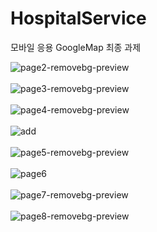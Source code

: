 # HospitalService
모바일 응용 GoogleMap 최종 과제

![page2-removebg-preview](https://user-images.githubusercontent.com/97500298/211135664-cff8005f-5cdc-4fa5-902b-088d2da6c7b9.png)
<br>
<br>
![page3-removebg-preview](https://user-images.githubusercontent.com/97500298/211135674-79526228-e798-4d2f-abae-7c165b6edca6.png)
<br>
<br>
![page4-removebg-preview](https://user-images.githubusercontent.com/97500298/211136340-3f60bf89-0e7f-44d7-b256-85bc87300781.png)
<br>
<br>
![add](https://user-images.githubusercontent.com/97500298/211137568-a8b92237-fbe2-48f4-83d5-c1b64e0734d6.png)
<br>
<br>
![page5-removebg-preview](https://user-images.githubusercontent.com/97500298/211135689-625af667-ce68-48f9-9daf-f3bd3dba3ea3.png)
<br>
<br>
![page6](https://user-images.githubusercontent.com/97500298/211138536-0c750b07-5288-4035-b642-d9df3aee769e.png)
<br>
<br>
![page7-removebg-preview](https://user-images.githubusercontent.com/97500298/211136404-aeb61528-f575-4466-9e46-bdeb814069dc.png)
<br>
<br>
![page8-removebg-preview](https://user-images.githubusercontent.com/97500298/211138764-c6989cb5-7008-459f-be54-a4978a97481d.png)

